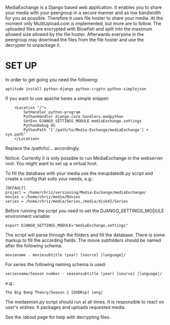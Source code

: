 
MediaExchange is a Django based web application. It enables you to share your
media with your peergroup in a secure manner and as low bandwidth for you as
possible. Therefore it uses file hoster to share your media. At the moment only
MultiUpload.com is implemented, but more are to follow. The uploaded files are
encrypted with Blowfish and split into the maximum allowed size allowed by the
file hoster. Afterwards everyone in the peergroup may download the files from
the file hoster and use the decrypter to unpackage it.


SET UP
======

In order to get going you need the following:

```
aptitude install python-django python-crypto python-simplejson
```


If you want to use apache heres a simple snippet:

```
    <Location "/">
        SetHandler python-program
        PythonHandler django.core.handlers.modpython
        SetEnv DJANGO_SETTINGS_MODULE mediaExchange.settings
        PythonDebug On
        PythonPath "['/path/to/Media-Exchange/mediaExchange'] + sys.path"
    </Location>
```


Replace the /path/to/... accordingly.

Notice: Currently it is only possible to run MediaExchange in the webserver root.
        You might want to set up a virtual host.


To fill the database with your media use the meupdatedb.py script and create a
config that suits your needs, e.g.:

```
[DEFAULT]
project = /home/chriz/versioning/Media-Exchange/mediaExchange/
movies = /home/chriz/media/Movies
series = /home/chriz/media/Series,/media/disk42/Series
```

Before running the script you need to set the DJANGO_SETTINGS_MODULE environment
variable:

```
export DJANGO_SETTINGS_MODULE="mediaExchange.settings"
```

The script will parse through the folders and fill the database. There is some
markup to fill the according fields. The movie subfolders should be named after the
following schema:

```
moviename - moviesubtitle (year) [source] |language|/
```

For series the following naming schema is used:

```
seriesname/Season number - seasonsubtitle (year) [source] |language|/
```

e.g.:
```
The Big Bang Theory/Season 2 [DVDRip] |eng|
```



The medaemon.py script should run at all times. It is responsible to react on
user's wishes. It packages and uploads requested media.

See the /about page for help with decrypting files.
